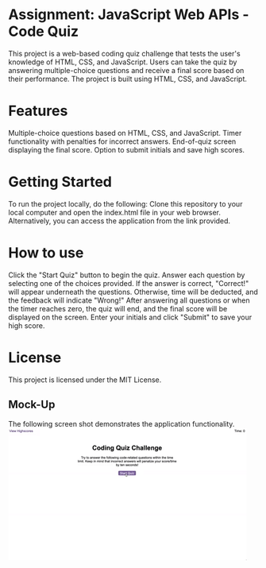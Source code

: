 # Assignment: JavaScript Web APIs - Code Quiz
This project is a web-based coding quiz challenge that tests the user's knowledge of HTML, CSS, and JavaScript. Users can take the quiz by answering multiple-choice questions and receive a final score based on their performance. The project is built using HTML, CSS, and JavaScript.

# Features
Multiple-choice questions based on HTML, CSS, and JavaScript.
Timer functionality with penalties for incorrect answers.
End-of-quiz screen displaying the final score.
Option to submit initials and save high scores.

# Getting Started
To run the project locally, do the following:
Clone this repository to your local computer and open the index.html file in your web browser.
Alternatively, you can access the application from the link provided. 

# How to use
Click the "Start Quiz" button to begin the quiz.
Answer each question by selecting one of the choices provided.
If the answer is correct, "Correct!" will appear underneath the questions. Otherwise, time will be deducted, and the feedback will indicate "Wrong!"
After answering all questions or when the timer reaches zero, the quiz will end, and the final score will be displayed on the screen.
Enter your initials and click "Submit" to save your high score.

# License
This project is licensed under the MIT License.

## Mock-Up

The following screen shot demonstrates the application functionality.
![A user clicks through an interactive coding quiz, then enters initials to save the high score before resetting and starting over.](./04-web-apis-homework-demo.gif)
